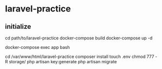 # laravel-practice

## initialize
cd path/to/laravel-practice
docker-compose build
docker-compose up -d

docker-compose exec app bash

cd /var/www/html/laravel-practice
composer install
touch .env
chmod 777 -R storage/
php artisan key:generate
php artisan migrate